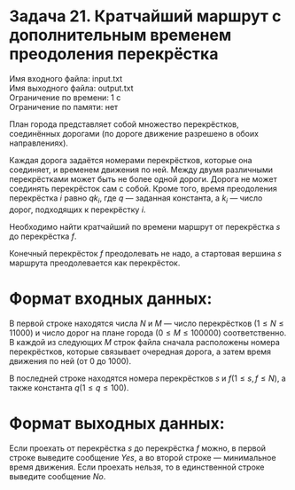 # Задача 21. Кратчайший маршрут с дополнительным временем преодоления перекрёстка
Имя входного файла: input.txt  
Имя выходного файла: output.txt  
Ограничение по времени: 1 с  
Ограничение по памяти: нет

План города представляет собой множество перекрёстков, соединённых дорогами (по дороге движение разрешено в обоих направлениях).

Каждая дорога задаётся номерами перекрёстков, которые она соединяет, и временем движения по ней. Между двумя различными перекрёстками может быть не более одной дороги. Дорога не может соединять перекрёсток сам с собой. Кроме того, время преодоления перекрёстка $i$ равно $qk_i$, где $q$ — заданная константа, а $k_i$ — число дорог, подходящих к перекрёстку $i$.

Необходимо найти кратчайший по времени маршрут от перекрёстка $s$ до перекрёстка $f$.

Конечный перекрёсток $f$ преодолевать не надо, а стартовая вершина $s$ маршрута преодолевается как перекрёсток.

# Формат входных данных:

В первой строке находятся числа $N$ и $M$ — число перекрёстков $(1 \le N \le 11 000)$ и число дорог на плане города $(0 \le M \le 100 000)$ соответственно. 
В каждой из следующих $M$ строк файла сначала расположены номера перекрёстков, которые связывает очередная дорога, а затем время движения по ней (от $0$ до $1000$).

В последней строке находятся номера перекрёстков $s$ и $f (1 \le s, f \le N)$, а также константа $q (1 \le q \le 100)$.

# Формат выходных данных:

Если проехать от перекрёстка $s$ до перекрёстка $f$ можно, в первой строке выведите сообщение $Yes$, а во второй строке — минимальное время движения. Если проехать нельзя, то в единственной строке выведите сообщение $No$.